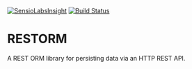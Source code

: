 [![SensioLabsInsight](https://insight.sensiolabs.com/projects/4b6b185d-4d04-4150-aef3-a2c0f4d00377/mini.png)](https://insight.sensiolabs.com/projects/4b6b185d-4d04-4150-aef3-a2c0f4d00377)
[![Build Status](https://travis-ci.org/thesalegroup/restorm.svg?branch=master)](https://travis-ci.org/thesalegroup/restorm)

# RESTORM

A REST ORM library for persisting data via an HTTP REST API.
